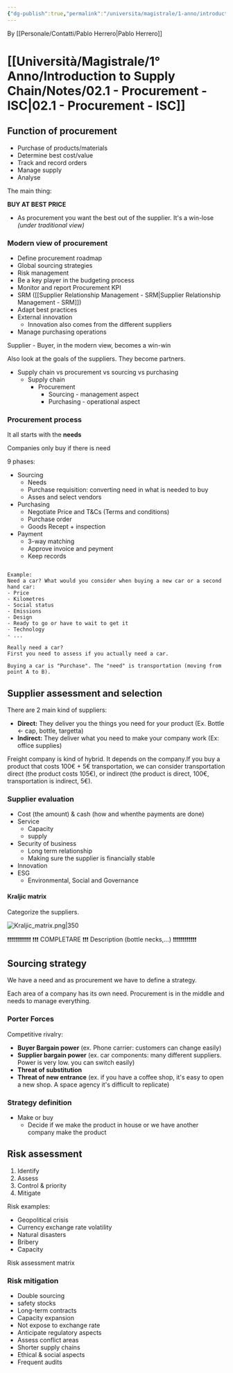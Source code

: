 ```yaml
---
{"dg-publish":true,"permalink":"/universita/magistrale/1-anno/introduction-to-supply-chain/notes/02-1-procurement-isc/","tags":["UNI"]}
---
```



By [[Personale/Contatti/Pablo Herrero\|Pablo Herrero]]

# [[Università/Magistrale/1° Anno/Introduction to Supply Chain/Notes/02.1 - Procurement - ISC\|02.1 - Procurement - ISC]]

## Function of procurement

- Purchase of products/materials
- Determine best cost/value
- Track and record orders
- Manage supply
- Analyse 


The main thing:

**BUY AT BEST PRICE**

- As procurement you want the best out of the supplier. It's a win-lose *(under traditional view)*

### Modern view of procurement

- Define procurement roadmap
- Global sourcing strategies
- Risk management
- Be a key player in the budgeting process
- Monitor and report Procurement KPI
- SRM ([[Supplier Relationship Management - SRM\|Supplier Relationship Management - SRM]])
- Adapt best practices
- External innovation
	- Innovation also comes from the different suppliers
- Manage purchasing operations

Supplier - Buyer, in the modern view, becomes a win-win

Also look at the goals of the suppliers. They become partners.


- Supply chain vs procurement vs sourcing vs purchasing
	- Supply chain
		- Procurement
			- Sourcing - management aspect
			- Purchasing - operational aspect


### Procurement process

It all starts with the **needs**

Companies only buy if there is need

9 phases:
- Sourcing
	- Needs
	- Purchase requisition: converting need in what is needed to buy
	- Asses and select vendors
- Purchasing
	- Negotiate Price and T&Cs (Terms and conditions)
	- Purchase order
	- Goods Recept + inspection
- Payment
	- 3-way matching
	- Approve invoice and peyment
	- Keep records


```ad-example

Example:
Need a car? What would you consider when buying a new car or a second hand car:
- Price
- Kilometres
- Social status
- Emissions
- Design
- Ready to go or have to wait to get it
- Technology
- ...

Really need a car?
First you need to assess if you actually need a car.

Buying a car is "Purchase". The "need" is transportation (moving from point A to B).
```



## Supplier assessment and selection

There are 2 main kind of suppliers:
- **Direct:** They deliver you the things you need for your product (Ex. Bottle <- cap, bottle, targetta)
- **Indirect:** They deliver what you need to make your company work (Ex: office supplies)

Freight company is kind of hybrid. It depends on the company.If you buy a product that costs 100€ + 5€ transportation, we can consider transportation direct (the product costs 105€), or indirect (the product is direct, 100€, transportation is indirect, 5€).

### Supplier evaluation

- Cost (the amount) & cash (how  and whenthe payments are done)
- Service
	- Capacity
	- supply
- Security of business
	- Long term relationship
	- Making sure the supplier is financially stable
- Innovation
- ESG
	- Environmental, Social and Governance


#### Kraljic matrix

Categorize the suppliers.

![Kraljic_matrix.png|350](/img/user/Universit%C3%A0/Magistrale/1%C2%B0%20Anno/Introduction%20to%20Supply%20Chain/Notes/Allegati/Kraljic_matrix.png)

❗❗❗❗❗❗❗❗❗❗❗❗
❗❗❗ COMPLETARE ❗❗❗ Description (bottle necks,...)
❗❗❗❗❗❗❗❗❗❗❗❗

## Sourcing strategy 

We have a need and as procurement we have to define a strategy.

Each area of a company has its own need. Procurement is in the middle and needs to manage everything.

### Porter Forces

Competitive rivalry:
- **Buyer Bargain power** (ex. Phone carrier: customers can change easily)
- **Supplier bargain power** (ex. car components: many different suppliers. Power is very low. you can switch easily)
- **Threat of substitution**
- **Threat of new entrance** (ex. if you have a coffee shop, it's easy to open a new shop. A space agency it's difficult to replicate)

### Strategy definition

- Make or buy
	- Decide if we make the product in house or we have another company make the product



## Risk assessment

1. Identify
2. Assess
3. Control & priority
4. Mitigate


Risk examples:
- Geopolitical crisis
- Currency exchange rate volatility
- Natural disasters
- Bribery
- Capacity

Risk assessment matrix

### Risk mitigation

- Double sourcing
- safety stocks
- Long-term contracts
- Capacity expansion
- Not expose to exchange rate
- Anticipate regulatory aspects
- Assess conflict areas
- Shorter supply chains
- Ethical & social aspects
- Frequent audits




